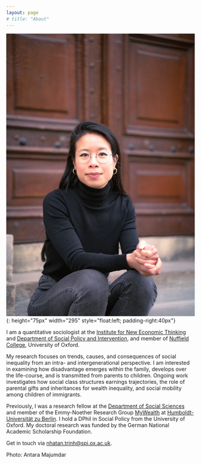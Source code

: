 ```yaml
---
layout: page
# title: "About"
---
```


![Photo](/assets/portrait.jpg){: height="75px" width="295" style="float:left; padding-right:40px"}

I am a quantitative sociologist at the [Institute for New Economic Thinking](https://www.inet.ox.ac.uk/) and [Department of Social Policy and Intervention](https://www.spi.ox.ac.uk/), and member of [Nuffield College](https://www.nuffield.ox.ac.uk), University of Oxford.

My research focuses on trends, causes, and consequences of social inequality from an intra- and intergenerational perspective. I am interested in examining how disadvantage emerges within the family, develops over the life-course, and is transmitted from parents to children. Ongoing work investigates how social class structures earnings trajectories, the role of parental gifts and inheritances for wealth inequality, and social mobility among children of immigrants.

Previously, I was a research fellow at the [Department of Social Sciences](https://www.sowi.hu-berlin.de/en/index.html) and member of the Emmy-Noether Research Group [MyWealth](https://www.sowi.hu-berlin.de/en/lehrbereiche-en/sozpolsoz/research/mywealth_eng/research) at [Humboldt-Universität zu Berlin](https://www.hu-berlin.de/en). I hold a DPhil in Social Policy from the University of Oxford. My doctoral research was funded by the German National Academic Scholarship Foundation.

Get in touch via [nhatan.trinh@spi.ox.ac.uk](mailto:nhatan.trinh@spi.ox.ac.uk). 





Photo: Antara Majumdar 
